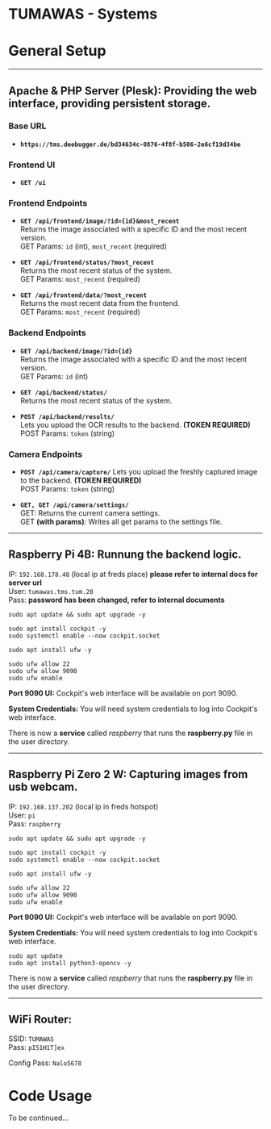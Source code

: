 # TUMAWAS - Systems

# General Setup

---

## **Apache & PHP Server (Plesk)**: Providing the web interface, providing persistent storage.

### Base URL

- **`https://tms.deebugger.de/bd34634c-0876-4f8f-b506-2e6cf19d34be`**

### Frontend UI

- **`GET /ui`**

### Frontend Endpoints

- **`GET /api/frontend/image/?id={id}&most_recent`**  
  Returns the image associated with a specific ID and the most recent version.  
  GET Params: `id` (int), `most_recent` (required)  


- **`GET /api/frontend/status/?most_recent`**  
  Returns the most recent status of the system.  
  GET Params: `most_recent` (required)

- **`GET /api/frontend/data/?most_recent`**  
  Returns the most recent data from the frontend.  
  GET Params: `most_recent` (required)


### Backend Endpoints

- **`GET /api/backend/image/?id={id}`**  
  Returns the image associated with a specific ID and the most recent version.  
  GET Params: `id` (int)


- **`GET /api/backend/status/`**  
  Returns the most recent status of the system.


- **`POST /api/backend/results/`**  
  Lets you upload the OCR results to the backend. **(TOKEN REQUIRED)**  
  POST Params: `token` (string)

### Camera Endpoints

- **`POST /api/camera/capture/`**
  Lets you upload the freshly captured image to the backend. **(TOKEN REQUIRED)**  
  POST Params: `token` (string)


- **`GET, GET /api/camera/settings/`**  
  GET: Returns the current camera settings.  
  GET **(with params)**: Writes all get params to the settings file.
---

## **Raspberry Pi 4B**: Runnung the backend logic.

IP: `192.168.178.48` (local ip at freds place)  **please refer to internal docs for server url**  
User: `tumawas.tms.tum.20`  
Pass: **password has been changed, refer to internal documents**   


```
sudo apt update && sudo apt upgrade -y

sudo apt install cockpit -y
sudo systemctl enable --now cockpit.socket

sudo apt install ufw -y

sudo ufw allow 22
sudo ufw allow 9090
sudo ufw enable
```

**Port 9090 UI:** Cockpit's web interface will be available on port 9090.

**System Credentials:** You will need system credentials to log into Cockpit's web interface.

<span color="red">There is now a **service** called *raspberry* that runs the **raspberry.py** file in the user directory.</span>

----

## **Raspberry Pi Zero 2 W**: Capturing images from usb webcam.

IP: `192.168.137.202` (local ip in freds hotspot)  
User: `pi`  
Pass: `raspberry` 


```
sudo apt update && sudo apt upgrade -y

sudo apt install cockpit -y
sudo systemctl enable --now cockpit.socket

sudo apt install ufw -y

sudo ufw allow 22
sudo ufw allow 9090
sudo ufw enable
```

**Port 9090 UI:** Cockpit's web interface will be available on port 9090.

**System Credentials:** You will need system credentials to log into Cockpit's web interface.

```
sudo apt update
sudo apt install python3-opencv -y
```

<span color="red">There is now a **service** called *raspberry* that runs the **raspberry.py** file in the user directory.</span>

---
## **WiFi Router**:  

SSID: `TUMAWAS`  
Pass: `pI51H1T]ex`  

Config Pass: `Nalo5678`


# Code Usage

To be continued...